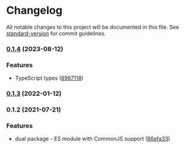 # Changelog

All notable changes to this project will be documented in this file. See [standard-version](https://github.com/conventional-changelog/standard-version) for commit guidelines.

### [0.1.4](https://github.com/toolbuilder/make-factory/compare/v0.1.3...v0.1.4) (2023-08-12)


### Features

* TypeScript types ([8967118](https://github.com/toolbuilder/make-factory/commit/89671184fa825e644e5f1b71892513a2ae179b89))

### [0.1.3](https://github.com/toolbuilder/make-factory/compare/v0.1.2...v0.1.3) (2022-01-12)

### 0.1.2 (2021-07-21)


### Features

* dual package - ES module with CommonJS support ([86efa33](https://github.com/toolbuilder/make-factory/commit/86efa331b7ab2cc8a45b65617276dc8ae9aa2bf4))
